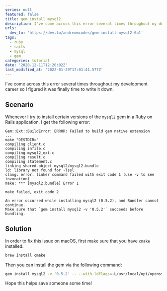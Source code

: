 ```yaml
---
series: null
featured: false
title: gem install mysql2
description: I've come across this error several times throughout my development career so I figured it was finall...
urls:
  dev_to: 'https://dev.to/andrewmcodes/gem-install-mysql2-6o1'
tags:
  - ruby
  - rails
  - mysql
  - gem
categories: tutorial
date: '2020-12-11T12:20:02Z'
last_modified_at: '2022-01-29T17:01:41.577Z'
---
```


I've come across this error several times throughout my development career so I figured it was finally time to write it down.

## Scenario

Whenever I try to install certain versions of the `mysql2` gem in a Ruby on Rails application, I get the following error:

```
Gem::Ext::BuildError: ERROR: Failed to build gem native extension
...
make "DESTDIR="
compiling client.c
compiling infile.c
compiling mysql2_ext.c
compiling result.c
compiling statement.c
linking shared-object mysql2/mysql2.bundle
ld: library not found for -lssl
clang: error: linker command failed with exit code 1 (use -v to see invocation)
make: *** [mysql2.bundle] Error 1

make failed, exit code 2

An error occurred while installing mysql2 (0.5.2), and Bundler cannot continue.
Make sure that `gem install mysql2 -v '0.5.2'` succeeds before bundling.
```

## Solution

In order to fix this issue on macOS, first make sure that you have `cmake` installed.

```sh
brew install cmake
```

Then you can install the gem via the following command:

```sh
gem install mysql2 -v '0.5.2' -- --with-ldflags=-L/usr/local/opt/openssl/lib --with-cppflags=-I/usr/local/opt/openssl/include
```

Hope this helps save someone some time!
